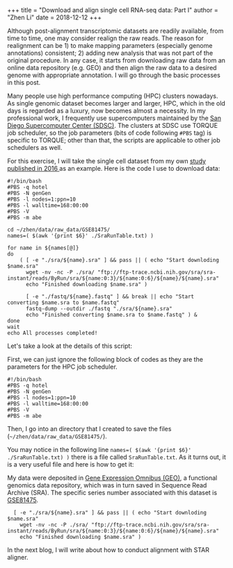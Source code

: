 +++
title = "Download and align single cell RNA-seq data: Part I"
author = "Zhen Li"
date = 2018-12-12
+++

Although post-alignment transcriptomic datasets are readily available, from time to time, one may consider realign the raw reads. The reason for realignment can be 1) to make mapping parameters (especially genome annotations) consistent; 2) adding new analysis that was not part of the original procedure. In any case, it starts from downloading raw data from an online data repository (e.g. GEO) and then align the raw data to a desired genome with appropriate annotation. I will go through the basic processes in this post.

Many people use high performance computing (HPC) clusters nowadays. As single genomic dataset becomes larger and larger, HPC, which in the old days is regarded as a luxury, now becomes almost a necessity. In my professional work, I frequently use supercomputers maintained by the <a href="https://www.sdsc.edu/"> San Diego Supercomputer Center (SDSC)</a>. The clusters at SDSC use TORQUE job scheduler, so the job parameters (bits of code following `#PBS` tag)  is specific to TORQUE; other than that, the scripts are applicable to other job schedulers as well.   

For this exercise, I will take the single cell dataset from my own <a href="https://www.ncbi.nlm.nih.gov/pubmed/27568284" title="Zika Virus Disrupts Phospho-TBK1 Localization and Mitosis in Human Neuroepithelial Stem Cells and Radial Glia."> study published in 2016 </a> as an example. Here is the code I use to download data:

```pbs
#!/bin/bash
#PBS -q hotel
#PBS -N genGen
#PBS -l nodes=1:ppn=10
#PBS -l walltime=168:00:00
#PBS -V
#PBS -m abe

cd ~/zhen/data/raw_data/GSE81475/
names=( $(awk '{print $6}' ./SraRunTable.txt) )

for name in ${names[@]}
do
    ( [ -e "./sra/${name}.sra" ] && pass || ( echo "Start downloding $name.sra"
      wget -nv -nc -P ./sra/ "ftp://ftp-trace.ncbi.nih.gov/sra/sra-instant/reads/ByRun/sra/${name:0:3}/${name:0:6}/${name}/${name}.sra"
      echo "Finished downloading $name.sra" )

      [ -e "./fastq/${name}.fastq" ] && break || echo "Start converting $name.sra to $name.fastq"
      fastq-dump --outdir ./fastq "./sra/${name}.sra"
      echo "Finished converting $name.sra to $name.fastq" ) &
done
wait
echo All processes completed!
```

Let's take a look at the details of this script:

First, we can just ignore the following block of codes as they are the parameters for the HPC job scheduler.

```pbs
#!/bin/bash
#PBS -q hotel
#PBS -N genGen
#PBS -l nodes=1:ppn=10
#PBS -l walltime=168:00:00
#PBS -V
#PBS -m abe
```

Then, I go into an directory that I created to save the files (`~/zhen/data/raw_data/GSE81475/`).

You may notice in the following line `names=( $(awk '{print $6}' ./SraRunTable.txt) )` there is a file called `SraRunTable.txt`. As it turns out, it is a very useful file and here is how to get it:

My data were deposited in <a href="https://www.ncbi.nlm.nih.gov/geo/">Gene Expression Omnibus (GEO)</a>, a functional genomics data repository, which was in turn saved in Sequence Read Archive (SRA). The specific series number associated with this dataset is <a href="https://www.ncbi.nlm.nih.gov/geo/query/acc.cgi?acc=GSE81475">GSE81475</a>.


      [ -e "./sra/${name}.sra" ] && pass || ( echo "Start downloding $name.sra"
        wget -nv -nc -P ./sra/ "ftp://ftp-trace.ncbi.nih.gov/sra/sra-instant/reads/ByRun/sra/${name:0:3}/${name:0:6}/${name}/${name}.sra"
        echo "Finished downloading $name.sra" )



In the next blog, I will write about how to conduct alignment with STAR aligner.
